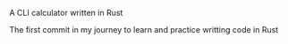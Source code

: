 A CLI calculator written in Rust

The first commit in my journey to learn and practice writting code in Rust
